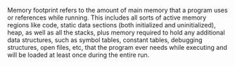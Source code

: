 Memory footprint refers to the amount of main memory that a program uses or references while running.
This includes all sorts of active memory regions like code, static data sections (both initialized and uninitialized), heap, as well as all the stacks, plus memory required to hold any additional data structures, such as symbol tables, constant tables, debugging structures, open files, etc, that the program ever needs while executing and will be loaded at least once during the entire run.
